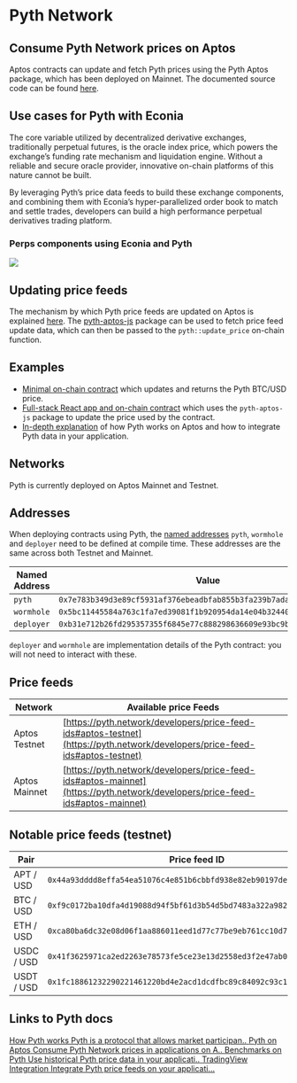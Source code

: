 # Pyth Network

## Consume Pyth Network prices on Aptos

Aptos contracts can update and fetch Pyth prices using the Pyth Aptos package, which has been deployed on Mainnet.
The documented source code can be found [here](https://github.com/pyth-network/pyth-crosschain/blob/main/target_chains/aptos/contracts/sources/pyth.move).

## Use cases for Pyth with Econia

The core variable utilized by decentralized derivative exchanges, traditionally perpetual futures, is the oracle index price, which powers the exchange’s funding rate mechanism and liquidation engine.
Without a reliable and secure oracle provider, innovative on-chain platforms of this nature cannot be built.

By leveraging Pyth’s price data feeds to build these exchange components, and combining them with Econia’s hyper-parallelized order book to match and settle trades, developers can build a high performance perpetual derivatives trading platform.

### Perps components using Econia and Pyth

![](/img/pyth-econia-perps.png)

## Updating price feeds

The mechanism by which Pyth price feeds are updated on Aptos is explained [here](https://docs.pyth.network/documentation/pythnet-price-feeds).
The [pyth-aptos-js](https://github.com/pyth-network/pyth-crosschain/tree/main/target_chains/aptos/sdk/js) package can be used to fetch price feed update data, which can then be passed to the `pyth::update_price` on-chain function.

## Examples

- [Minimal on-chain contract](https://github.com/pyth-network/pyth-crosschain/blob/main/target_chains/aptos/examples/fetch_btc_price/sources/example.move) which updates and returns the Pyth BTC/USD price.
- [Full-stack React app and on-chain contract](https://github.com/pyth-network/pyth-crosschain/tree/main/target_chains/aptos/examples/mint_nft) which uses the `pyth-aptos-js` package to update the price used by the contract.
- [In-depth explanation](https://youtu.be/0b0RXi41pN0) of how Pyth works on Aptos and how to integrate Pyth data in your application.

## Networks

Pyth is currently deployed on Aptos Mainnet and Testnet.

## Addresses

When deploying contracts using Pyth, the [named addresses](https://move-language.github.io/move/address.html) `pyth`, `wormhole` and `deployer` need to be defined at compile time. These addresses are the same across both Testnet and Mainnet.

| Named Address | Value                                                                |
| ------------- | -------------------------------------------------------------------- |
| `pyth`        | `0x7e783b349d3e89cf5931af376ebeadbfab855b3fa239b7ada8f5a92fbea6b387` |
| `wormhole`    | `0x5bc11445584a763c1fa7ed39081f1b920954da14e04b32440cba863d03e19625` |
| `deployer`    | `0xb31e712b26fd295357355f6845e77c888298636609e93bc9b05f0f604049f434` |

`deployer` and `wormhole` are implementation details of the Pyth contract: you will not need to interact with these.

## Price feeds

| Network       | Available price Feeds                                                                                                        |
| ------------- | ---------------------------------------------------------------------------------------------------------------------------- |
| Aptos Testnet | [https://pyth.network/developers/price-feed-ids#aptos-testnet](https://pyth.network/developers/price-feed-ids#aptos-testnet) |
| Aptos Mainnet | [https://pyth.network/developers/price-feed-ids#aptos-mainnet](https://pyth.network/developers/price-feed-ids#aptos-mainnet) |

## Notable price feeds (testnet)

| Pair       | Price feed ID                                                        |
| ---------- | -------------------------------------------------------------------- |
| APT / USD  | `0x44a93dddd8effa54ea51076c4e851b6cbbfd938e82eb90197de38fe8876bb66e` |
| BTC / USD  | `0xf9c0172ba10dfa4d19088d94f5bf61d3b54d5bd7483a322a982e1373ee8ea31b` |
| ETH / USD  | `0xca80ba6dc32e08d06f1aa886011eed1d77c77be9eb761cc10d72b7d0a2fd57a6` |
| USDC / USD | `0x41f3625971ca2ed2263e78573fe5ce23e13d2558ed3f2e47ab0f84fb9e7ae722` |
| USDT / USD | `0x1fc18861232290221461220bd4e2acd1dcdfbc89c84092c93c18bdc7756c1588` |

## Links to Pyth docs

<div className="link-card-container">
    <a
        className="link-card"
        href="https://docs.pyth.network/documentation/how-pyth-works"
        target="_blank"
        rel="noopener noreferrer"
    >
        <span className="link-card-title">How Pyth works</span>
        <span className="link-card-description">Pyth is a protocol that allows market participan..</span>
    </a>
    <a
        className="link-card"
        href="https://docs.pyth.network/documentation/pythnet-price-feeds/aptos"
        target="_blank"
        rel="noopener noreferrer"
    >
        <span className="link-card-title">Pyth on Aptos</span>
        <span className="link-card-description">Consume Pyth Network prices in applications on A..</span>
    </a>
    <a
        className="link-card"
        href="https://docs.pyth.network/documentation/benchmarks"
        target="_blank"
        rel="noopener noreferrer"
    >
        <span className="link-card-title">Benchmarks on Pyth</span>
        <span className="link-card-description">Use historical Pyth price data in your applicati..</span>
    </a>
    <a
        className="link-card"
        href="https://docs.pyth.network/guides/how-to-create-tradingview-charts"
        target="_blank"
        rel="noopener noreferrer"
    >
        <span className="link-card-title">TradingView Integration</span>
        <span className="link-card-description">Integrate Pyth price feeds on your applicati...</span>
    </a>
</div>
